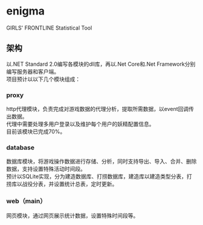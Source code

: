# enigma
GIRLS' FRONTLINE Statistical Tool

## 架构
以.NET Standard 2.0编写各模块的dll库，再以.Net Core和.Net Framework分别编写服务器和客户端。  
项目预计以以下几个模块组成：  
### proxy
http代理模块，负责完成对游戏数据的代理分析，提取所需数据，以event回调传出数据。  
代理中需要处理多用户登录以及维护每个用户的妖精配置信息。  
目前该模块已完成70%。  
### database
数据库模块，将游戏操作数据进行存储、分析，同时支持导出、导入、合并、删除数据，支持设置特殊活动时间段。  
预计以SQLite实现，分为建造数据库、打捞数据库，建造库以建造类型分表，打捞库以战役分表，并设置统计总表，定时更新。  
### web（main）
网页模块，通过网页展示统计数据，设置特殊时间段等。  